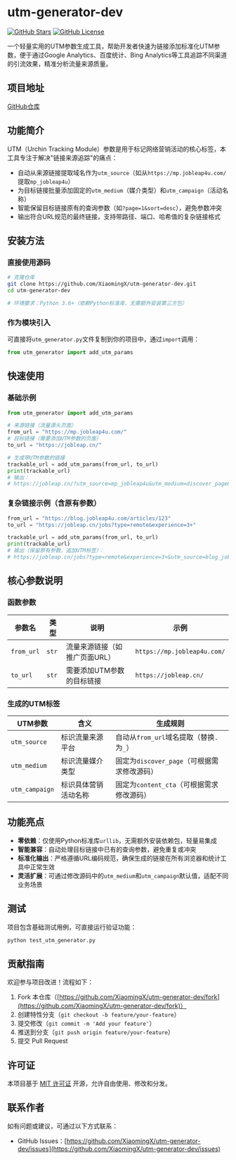 # utm-generator-dev

[![GitHub Stars](https://img.shields.io/github/stars/XiaomingX/utm-generator-dev.svg)](https://github.com/XiaomingX/utm-generator-dev/stargazers)
[![GitHub License](https://img.shields.io/github/license/XiaomingX/utm-generator-dev.svg)](https://github.com/XiaomingX/utm-generator-dev/blob/main/LICENSE)

一个轻量实用的UTM参数生成工具，帮助开发者快速为链接添加标准化UTM参数，便于通过Google Analytics、百度统计、Bing Analytics等工具追踪不同渠道的引流效果，精准分析流量来源质量。


## 项目地址
[GitHub仓库](https://github.com/XiaomingX/utm-generator-dev)


## 功能简介
UTM（Urchin Tracking Module）参数是用于标记网络营销活动的核心标签，本工具专注于解决"链接来源追踪"的痛点：
- 自动从来源链接提取域名作为`utm_source`（如从`https://mp.jobleap4u.com/`提取`mp_jobleap4u`）
- 为目标链接批量添加固定的`utm_medium`（媒介类型）和`utm_campaign`（活动名称）
- 智能保留目标链接原有的查询参数（如`?page=1&sort=desc`），避免参数冲突
- 输出符合URL规范的最终链接，支持带路径、端口、哈希值的复杂链接格式


## 安装方法
### 直接使用源码
```bash
# 克隆仓库
git clone https://github.com/XiaomingX/utm-generator-dev.git
cd utm-generator-dev

# 环境要求：Python 3.6+（依赖Python标准库，无需额外安装第三方包）
```

### 作为模块引入
可直接将`utm_generator.py`文件复制到你的项目中，通过`import`调用：
```python
from utm_generator import add_utm_params
```


## 快速使用
### 基础示例
```python
from utm_generator import add_utm_params

# 来源链接（流量源头页面）
from_url = "https://mp.jobleap4u.com/"
# 目标链接（需要添加UTM参数的页面）
to_url = "https://jobleap.cn/"

# 生成带UTM参数的链接
trackable_url = add_utm_params(from_url, to_url)
print(trackable_url)
# 输出：
# https://jobleap.cn/?utm_source=mp_jobleap4u&utm_medium=discover_page&utm_campaign=content_cta
```

### 复杂链接示例（含原有参数）
```python
from_url = "https://blog.jobleap4u.com/articles/123"
to_url = "https://jobleap.cn/jobs?type=remote&experience=3+"

trackable_url = add_utm_params(from_url, to_url)
print(trackable_url)
# 输出（保留原有参数，追加UTM标签）：
# https://jobleap.cn/jobs?type=remote&experience=3+&utm_source=blog_jobleap4u&utm_medium=discover_page&utm_campaign=content_cta
```


## 核心参数说明
### 函数参数
| 参数名      | 类型   | 说明                          | 示例                          |
|-------------|--------|-------------------------------|-------------------------------|
| `from_url`  | `str`  | 流量来源链接（如推广页面URL） | `https://mp.jobleap4u.com/`   |
| `to_url`    | `str`  | 需要添加UTM参数的目标链接     | `https://jobleap.cn/`         |

### 生成的UTM标签
| UTM参数         | 含义                          | 生成规则                          |
|-----------------|-------------------------------|-----------------------------------|
| `utm_source`    | 标识流量来源平台              | 自动从`from_url`域名提取（替换`.`为`_`） |
| `utm_medium`    | 标识流量媒介类型              | 固定为`discover_page`（可根据需求修改源码） |
| `utm_campaign`  | 标识具体营销活动名称          | 固定为`content_cta`（可根据需求修改源码） |


## 功能亮点
- **零依赖**：仅使用Python标准库`urllib`，无需额外安装依赖包，轻量易集成
- **智能兼容**：自动处理目标链接中已有的查询参数，避免重复或冲突
- **标准化输出**：严格遵循URL编码规范，确保生成的链接在所有浏览器和统计工具中正常生效
- **灵活扩展**：可通过修改源码中的`utm_medium`和`utm_campaign`默认值，适配不同业务场景


## 测试
项目包含基础测试用例，可直接运行验证功能：
```bash
python test_utm_generator.py
```


## 贡献指南
欢迎参与项目改进！流程如下：
1.  Fork 本仓库（[https://github.com/XiaomingX/utm-generator-dev/fork](https://github.com/XiaomingX/utm-generator-dev/fork)）
2.  创建特性分支（`git checkout -b feature/your-feature`）
3.  提交修改（`git commit -m 'Add your feature'`）
4.  推送到分支（`git push origin feature/your-feature`）
5.  提交 Pull Request


## 许可证
本项目基于 [MIT 许可证](https://github.com/XiaomingX/utm-generator-dev/blob/main/LICENSE) 开源，允许自由使用、修改和分发。


## 联系作者
如有问题或建议，可通过以下方式联系：
- GitHub Issues：[https://github.com/XiaomingX/utm-generator-dev/issues](https://github.com/XiaomingX/utm-generator-dev/issues)